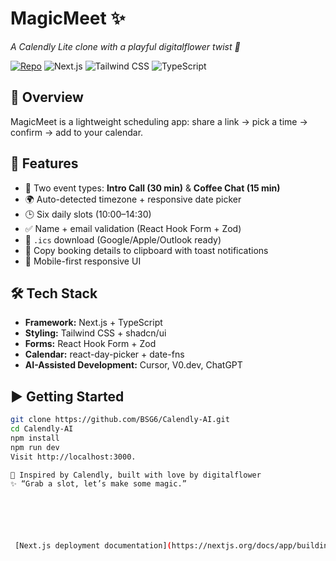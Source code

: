 # MagicMeet ✨  
*A Calendly Lite clone with a playful digitalflower twist 🌸*  

[![Repo](https://img.shields.io/badge/GitHub-BSG6%2FCalendly--AI-181717?logo=github)](https://github.com/BSG6/Calendly-AI)
![Next.js](https://img.shields.io/badge/Next.js-000000?logo=nextdotjs&logoColor=white)
![Tailwind CSS](https://img.shields.io/badge/Tailwind_CSS-38B2AC?logo=tailwind-css&logoColor=white)
![TypeScript](https://img.shields.io/badge/TypeScript-3178C6?logo=typescript&logoColor=white)

## 📖 Overview  
MagicMeet is a lightweight scheduling app: share a link → pick a time → confirm → add to your calendar.  

## 🚀 Features  
- 📅 Two event types: **Intro Call (30 min)** & **Coffee Chat (15 min)**  
- 🌍 Auto-detected timezone + responsive date picker  
- 🕒 Six daily slots (10:00–14:30)  
- ✅ Name + email validation (React Hook Form + Zod)  
- 📂 `.ics` download (Google/Apple/Outlook ready)  
- 🔔 Copy booking details to clipboard with toast notifications 
- 📱 Mobile-first responsive UI  

## 🛠 Tech Stack  
- **Framework:** Next.js + TypeScript  
- **Styling:** Tailwind CSS + shadcn/ui  
- **Forms:** React Hook Form + Zod  
- **Calendar:** react-day-picker + date-fns  
- **AI-Assisted Development:** Cursor, V0.dev, ChatGPT  

## ▶️ Getting Started  
```bash
git clone https://github.com/BSG6/Calendly-AI.git
cd Calendly-AI
npm install
npm run dev
Visit http://localhost:3000.

💜 Inspired by Calendly, built with love by digitalflower
✨ “Grab a slot, let’s make some magic.”






 [Next.js deployment documentation](https://nextjs.org/docs/app/building-your-application/deploying) for more details.
